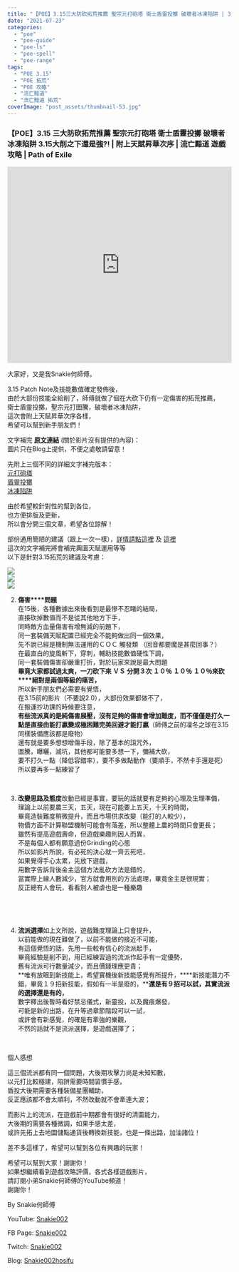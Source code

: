 ```yaml
---
title: "【POE】3.15三大防砍拓荒推薦 聖宗元打砲塔 衛士盾靈投擲 破壞者冰凍陷阱 | 3.15大削之下還是強?! | 附上天賦昇華次序 | 流亡黯道 遊戲攻略 | Path of Exile"
date: "2021-07-23"
categories: 
  - "poe"
  - "poe-guide"
  - "poe-ls"
  - "poe-spell"
  - "poe-range"
tags: 
  - "POE 3.15"
  - "POE 拓荒"
  - "POE 攻略"
  - "流亡黯道"
  - "流亡黯道 拓荒"
coverImage: "post_assets/thumbnail-53.jpg"
---
```


### 【POE】3.15 三大防砍拓荒推薦 聖宗元打砲塔 衛士盾靈投擲 破壞者冰凍陷阱 3.15大削之下還是強?! | 附上天賦昇華次序 | 流亡黯道 遊戲攻略 | Path of Exile

<iframe width="100%" height="440"src="https://www.youtube.com/embed/E0s_Kgrdr64"
  title="YouTube video player" frameborder="0" allow="accelerometer; autoplay;
  clipboard-write; encrypted-media; gyroscope; picture-in-picture; web-share"
  referrerpolicy="strict-origin-when-cross-origin" allowfullscreen></iframe>
  
大家好，又是我Snakie何師傅。  

  
3.15 Patch Note及技能數值確定發佈後，  
由於大部份技能全給削了，師傅就做了個在大砍下仍有一定傷害的拓荒推薦，  
衛士盾靈投擲，聖宗元打圖騰，破壞者冰凍陷阱，  
這次會附上天賦昇華次序各樣，  
希望可以幫到新手朋友們！  

  
文字補完 [**原文連結**](https://snakie002hosifu.blogspot.com/2021/07/poe315-315-path-of-exile.html) (關於影片沒有提供的內容)：  
圖片只在Blog上提供，不便之處敬請留意！  

  
先附上三個不同的詳細文字補完版本：  
[元打砲塔  
](https://snakie002hosifu.blog/039-1/)[盾靈投擲](https://snakie002hosifu.blog/039-2/)  
[冰凍陷阱](https://snakie002hosifu.blog/039-3/)  

  
由於希望較針對性的幫到各位，  
也方便排版及更新，  
所以會分開三個文章，希望各位諒解！  

  
部份通用簡陋的建議（跟上一次一樣），[詳情請點這裡](https://snakie002hosifu.blogspot.com/2021/01/039.html#more) 及 [這裡](https://snakie002hosifu.blogspot.com/2021/04/poe-path-of-exile.html)  
這次的文字補完將會補完輿圖天賦運用等等  
以下是針對3.15拓荒的建議及考慮：  

  
![](post_assets/PIC2-1-1024x576.jpg)  
![](post_assets/pic1-2-1024x576.jpg)  
![](post_assets/pic0-1-1024x576.jpg)  

  
2. **傷害****問題**  
    在15後，各種數據出來後看到是最慘不忍睹的結局，  
    直接砍掉數值而不是從其他地方下手，  
    同時敵方血量傷害有增無減的前題下，  
    同一套裝備天賦配置已經完全不能夠做出同一個效果，  
    先不說已經是機制無法運用的ＣＯＣ 觸發類 （回音都要魔是甚麼回事？）  
    在最直白的旋風斬下，穿刺，輔助技能數值硬性下調，  
    同一套裝備傷害卻嚴重打折，對於玩家來說是最大問題  
    **畢竟大家都試過太爽，一刀砍下來 ＶＳ 分開３次 １０％ １０％ １０％來砍****絕對是兩個等級的痛苦，**  
    所以新手朋友們必需要有覺悟，  
    在3.15前的影片（不要說2.0），大部份效果都做不了，  
    在搬運抄功課的時候要注意，  
    **有些流派真的是純傷害展壓，沒有足夠的傷害會增加難度，****而不僅僅是打久一點****是直接由能打嬴變成極困難完美回避才能打嬴**（師傅之前的凜冬之球在3.15同樣裝備應該都是廢物）  
    還有就是要多想想增傷手段，除了基本的詛咒外，  
    圖騰，曝曬，減坑，其他都可能要多想一下，彌補大砍，  
    要不打久一點（降低容錯率），要不多做點動作（要順手，不然卡手還是死）  
    所以要再多一點練習了
  

  
   

  
3. **改變思路及態度**改動已經是事實，要玩的話就要有足夠的心理及生理準備，  
    理論上以前要農三天，五天，現在可能要上五天，十天的時間，  
    畢竟造裝難度稍微提升，而且市場供求改變（能打的人較少），  
    物價方面不計算聯盟機制可能會有落差，所以整體上農的時間只會更長；  
    雖然有提高遊戲壽命，但遊戲樂趣則因人而異，  
    不是每個人都有願意過份Grinding的心態  
    所以如影片所說，有必死的決心就一齊去死吧，  
    如果覺得手心太累，先放下遊戲，  
    用數字告訴背後金主這個方法亂砍方法是錯的，  
    當實際上線人數減少，官方就會用別的方法處理，畢竟金主是很現實；  
    反正總有人會玩，看看別人被虐也是一種樂趣
  

  
   

  
   

  
4. **流派選擇**如上文所說，遊戲難度理論上只會提升，  
    以前能做的現在難做了，以前不能做的接近不可能，  
    有這個覺悟的話，先用一些較有信心的流派起手，  
    畢竟經驗是削不到，用已經練習過的流派作起手有一定優勢，  
    舊有流派可行數量減少，而且價錢理應更貴；  
    **唯有放眼到新技能上，希望實機後新技能感覺有所提升，****新技能潛力不錯，畢竟１９招新技能，假如有一半是廢的，****還是有９招可以試，其實流派的選擇還是有的，**  
    數字釋出後暫時看好禁忌儀式，新靈投，以及魔痕爆發，  
    可能是新的出路，在升等過章節階段可以一試，  
    或許會有新感覺，的確是有牽強的樂觀，  
    不然的話就不是流派選擇，是遊戲選擇了；
  

  
   

  
個人感想  

  
這三個流派都有同一個問題，大後期攻擊力尚是未知知數，  
以元打比較穩建，陷阱需要時間習慣手感，  
盾投大後期需要各種裝備星團輔助，  
反正應該都不會太順利，不然改動就不會牽連大波；  

  
而影片上的流派，在遊戲前中期都會有很好的清圖能力，  
大後期的需要各種微調，如果手感太差，  
或許先拓上去地圖儲點通貨後轉換新技能，也是一條出路，加油諸位！  

  
差不多這樣了，希望可以幫到各位有興趣的玩家！  

  
希望可以幫到大家！謝謝你！  
如果想繼續看到遊戲攻略評價，各式各樣遊戲影片，  
請訂閱小弟Snakie何師傅的YouTube頻道！  
謝謝你！  

  
By Snakie何師傅  

  
YouTube: [Snakie002](https://www.youtube.com/c/Snakie002/)  

  
FB Page: [Snakie002](https://www.facebook.com/Snakie002/)  

  
Twitch: [Snakie002](https://www.twitch.tv/snakie002/)  

  
Blog: [Snakie002hosifu](https://snakie002hosifu.blog/)
